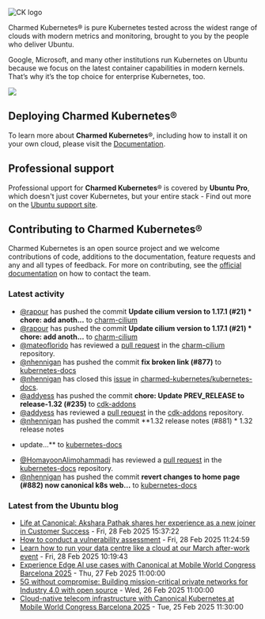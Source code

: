 ![CK logo](https://assets.ubuntu.com/v1/451d4cf4-Charmed+Kubernetes_RGB_onWhite_2022.svg)

Charmed Kubernetes® is pure Kubernetes tested across the widest range of clouds with modern metrics and monitoring, brought to you by the people who deliver Ubuntu.

Google, Microsoft, and many other institutions run Kubernetes on Ubuntu because we focus on the latest container capabilities in modern kernels. That’s why it’s the top choice for enterprise Kubernetes, too.

![](https://assets.ubuntu.com/v1/843c77b6-juju-at-a-glace.svg)

## Deploying Charmed Kubernetes®

To learn more about **Charmed Kubernetes**®, including how to install it on your own cloud, please visit the [Documentation][docs].

## Professional support

Professional upport for **Charmed Kubernetes**® is covered by **Ubuntu Pro**, which doesn't just cover Kubernetes, but your entire stack - Find out more on the [Ubuntu support site](https://ubuntu.com/support).

## Contributing to Charmed Kubernetes®

Charmed Kubernetes is an open source project and we welcome contributions of code, additions to the documentation, feature requests and any and all types of feedback. For more on contributing, see the [official documentation][get-in-touch] on how to contact the team.

<!-- LINKS -->
[docs]: https://ubuntu.com/kubernetes/docs
[get-in-touch]: https://ubuntu.com/kubernetes/docs/get-in-touch

### Latest activity

<!-- activity starts -->
 - [@rapour](https://github.com/rapour) has pushed the commit **Update cilium version to 1.17.1 (#21)  * chore: add anoth...** to [charm-cilium](https://github.com/charmed-kubernetes/charm-cilium)
 - [@rapour](https://github.com/rapour) has pushed the commit **Update cilium version to 1.17.1 (#21)  * chore: add anoth...** to [charm-cilium](https://github.com/charmed-kubernetes/charm-cilium)
 - [@mateoflorido](https://github.com/mateoflorido) has reviewed a [pull request](https://github.com/charmed-kubernetes/charm-cilium/pull/21) in the [charm-cilium](https://github.com/charmed-kubernetes/charm-cilium) repository.
 - [@nhennigan](https://github.com/nhennigan) has pushed the commit **fix broken link (#877)** to [kubernetes-docs](https://github.com/charmed-kubernetes/kubernetes-docs)
 - [@nhennigan](https://github.com/nhennigan) has closed this [issue](https://github.com/charmed-kubernetes/kubernetes-docs/issues/875) in [charmed-kubernetes/kubernetes-docs](https://api.github.com/repos/charmed-kubernetes/kubernetes-docs).
 - [@addyess](https://github.com/addyess) has pushed the commit **chore: Update PREV_RELEASE to release-1.32 (#235)** to [cdk-addons](https://github.com/charmed-kubernetes/cdk-addons)
 - [@addyess](https://github.com/addyess) has reviewed a [pull request](https://github.com/charmed-kubernetes/cdk-addons/pull/235) in the [cdk-addons](https://github.com/charmed-kubernetes/cdk-addons) repository.
 - [@nhennigan](https://github.com/nhennigan) has pushed the commit **1.32 release notes (#881)  * 1.32 release notes * update...** to [kubernetes-docs](https://github.com/charmed-kubernetes/kubernetes-docs)
 - [@HomayoonAlimohammadi](https://github.com/HomayoonAlimohammadi) has reviewed a [pull request](https://github.com/charmed-kubernetes/kubernetes-docs/pull/881) in the [kubernetes-docs](https://github.com/charmed-kubernetes/kubernetes-docs) repository.
 - [@nhennigan](https://github.com/nhennigan) has pushed the commit **revert changes to home page (#882)  now canonical k8s web...** to [kubernetes-docs](https://github.com/charmed-kubernetes/kubernetes-docs)
<!-- activity ends -->

<!-- roadmap starts -->

<!-- roadmap ends -->

### Latest from the Ubuntu blog

<!-- blog starts -->
* [Life at Canonical: Akshara Pathak shares her experience as a new joiner in Customer Success](https://ubuntu.com//blog/life-at-canonical-akshara-pathak-shares-her-experience-as-a-new-joiner-in-customer-success) - Fri, 28 Feb 2025 15:37:22 
* [How to conduct a vulnerability assessment](https://ubuntu.com//blog/how-to-conduct-a-vulnerability-assessment) - Fri, 28 Feb 2025 11:24:59 
* [Learn how to run your data centre like a cloud at our March after-work event](https://ubuntu.com//blog/canonical-infrastructure-masters-cloud-networking-event) - Fri, 28 Feb 2025 10:19:43 
* [Experience Edge AI use cases with Canonical at Mobile World Congress Barcelona 2025](https://ubuntu.com//blog/experience-edge-ai-use-cases-with-canonical-at-mobile-world-congress-barcelona-2025) - Thu, 27 Feb 2025 11:00:00 
* [5G without compromise: Building mission-critical private networks for Industry 4.0 with open source](https://ubuntu.com//blog/5g-without-compromise-building-mission-critical-private-networks-for-industry-4-0-with-open-source) - Wed, 26 Feb 2025 11:00:00 
* [Cloud-native telecom infrastructure with Canonical Kubernetes at Mobile World Congress Barcelona 2025](https://ubuntu.com//blog/cloud-native-telecom-infrastructure-with-canonical-kubernetes-at-mwc-2025) - Tue, 25 Feb 2025 11:30:00 
<!-- blog ends -->
